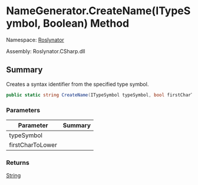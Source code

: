 # NameGenerator\.CreateName\(ITypeSymbol, Boolean\) Method

Namespace: [Roslynator](../../README.md)

Assembly: Roslynator\.CSharp\.dll

## Summary

Creates a syntax identifier from the specified type symbol\.

```csharp
public static string CreateName(ITypeSymbol typeSymbol, bool firstCharToLower = false)
```

### Parameters

| Parameter | Summary |
| --------- | ------- |
| typeSymbol | |
| firstCharToLower | |

### Returns

[String](https://docs.microsoft.com/en-us/dotnet/api/system.string)


